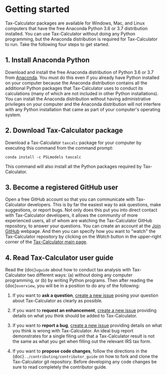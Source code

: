 Getting started
===============

Tax-Calculator packages are available for Windows, Mac, and Linux computers that have the free Anaconda Python 3.6 or 3.7 distribution installed. You can use Tax-Calculator without doing any Python programming, but the Anaconda distribution is required for Tax-Calculator to run. Take the following four steps to get started.

## 1\. Install Anaconda Python

Download and install the free Anaconda distribution of Python 3.6 or 3.7 from [Anaconda](https://www.anaconda.com/download/). You must do this even if you already have Python installed on your computer because the Anaconda distribution contains all the additional Python packages that Tax-Calculator uses to conduct its calculations (many of which are not included in other Python installations). You can install the Anaconda distribution without having administrative privileges on your computer and the Anaconda distribution will not interfere with any Python installation that came as part of your computer's operating system.

## 2\. Download Tax-Calculator package

Download a Tax-Calculator `taxcalc` package for your computer by executing this command from the command prompt:

```
conda install -c PSLmodels taxcalc
```

This command will also install all the Python packages required by Tax-Calculator.

## 3\. Become a registered GitHub user

Open a free GitHub account so that you can communicate with Tax-Calculator developers. This is by far the easiest way to ask questions, make suggestions, or report bugs. Not only does this put you into direct contact with Tax-Calculator developers, it allows the community of more experienced users, all of whom are watching the Tax-Calculator GitHub repository, to answer your questions. You can create an account at the [Join GitHub](https://github.com/join) webpage. And then you can specify how you want to "watch" the Tax-Calculator repository by clicking on the _Watch_ button in the upper-right corner of the [Tax-Calculator main page](https://github.com/PSLmodels/Tax-Calculator).

## 4\. Read Tax-Calculator user guide

Read the {doc}`uguide` about how to conduct tax analysis with Tax-Calculator two different ways: (a) without doing any computer programming, or (b) by writing Python programs. Then after reading the {doc}`overview`, you will be in a position to do any of the following:

1.  If you want to **ask a question**, [create a new issue](https://github.com/PSLmodels/Tax-Calculator/issues) posing your question about Tax-Calculator as clearly as possible.

2.  If you want to **request an enhancement**, [create a new issue](https://github.com/PSLmodels/Tax-Calculator/issues) providing details on what you think should be added to Tax-Calculator.

3.  If you want to **report a bug**, [create a new issue](https://github.com/PSLmodels/Tax-Calculator/issues) providing details on what you think is wrong with Tax-Calculator. An ideal bug report demonstrates for a single filing unit that a Tax-Calculator result is not the same as what you get when filling out the relevant IRS tax form.

4.  If you want to **propose code changes**, follow the directions in the {doc}`../contributing/contributor_guide` on how to fork and clone the Tax-Calculator git repository. Before developing any code changes be sure to read completely the contributor guide.